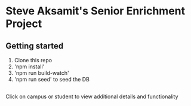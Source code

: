 # Steve Aksamit's Senior Enrichment Project


## Getting started

1. Clone this repo
2. 'npm install'
3. 'npm run build-watch'
4. 'npm run seed' to seed the DB


##

Click on campus or student to view additional details and functionality
